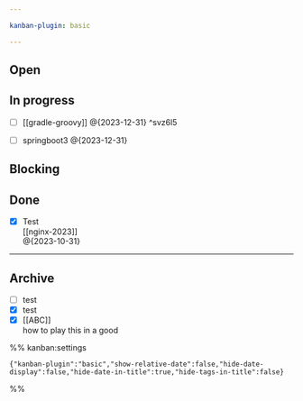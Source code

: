 ```yaml
---

kanban-plugin: basic

---
```


## Open



## In progress

- [ ] [[gradle-groovy]] @{2023-12-31} ^svz6l5
- [ ] springboot3 @{2023-12-31}


## Blocking



## Done

- [x] Test<br>[[nginx-2023]]<br>@{2023-10-31}


***

## Archive

- [ ] test
- [x] test
- [x] [[ABC]]<br>how to play this in a good

%% kanban:settings
```
{"kanban-plugin":"basic","show-relative-date":false,"hide-date-display":false,"hide-date-in-title":true,"hide-tags-in-title":false}
```
%%